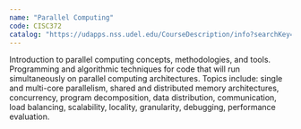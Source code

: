 ```yaml
---
name: "Parallel Computing"
code: CISC372
catalog: "https://udapps.nss.udel.edu/CourseDescription/info?searchKey=2020%7cCISC372"
---
```


Introduction to parallel computing concepts, methodologies, and tools. Programming and algorithmic techniques for code that will run simultaneously on parallel computing architectures. Topics include: single and multi-core parallelism, shared and distributed memory architectures, concurrency, program decomposition, data distribution, communication, load balancing, scalability, locality, granularity, debugging, performance evaluation.